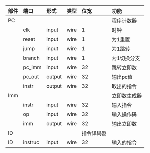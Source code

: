 |部件|端口|形式|类型|位宽|功能|
|:--|:--|:--|:--|:--|:--|
|PC|||||程序计数器|
||clk|input|wire|1|时钟|
||reset|input|wire|1|为1重置|
||jump|input|wire|1|为1跳转|
||branch|input|wire|1|为1切换分支|
||pc_imm|input|wire|32|跳转立即数|
||pc_out|output|wire|32|输出pc值|
||instr|output|wire|32|取出的指令|
|Imm|||||立即数生成器|
||instr|input|wire|32|输入指令|
||op|input|wire|32|输入操作码|
||imm|output|wire|32|输出立即数|
|ID||||指令译码器|
|ID|instruc|input|wire|32|输入的指令|



